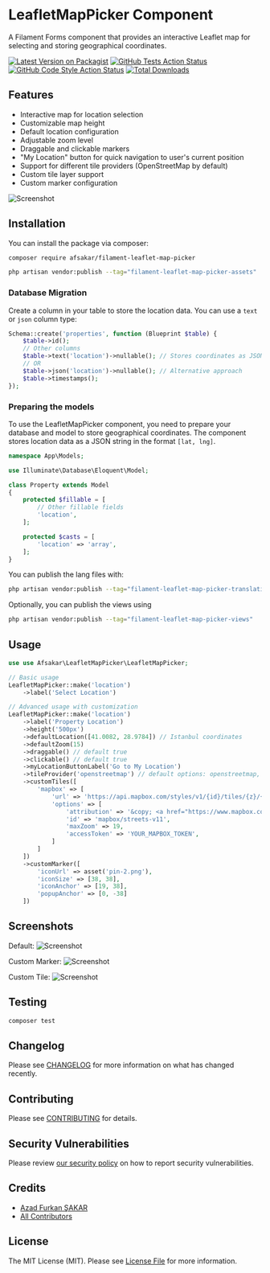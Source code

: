 # LeafletMapPicker Component

A Filament Forms component that provides an interactive Leaflet map for selecting and storing geographical coordinates.

[![Latest Version on Packagist](https://img.shields.io/packagist/v/afsakar/filament-leaflet-map-picker.svg?style=flat-square)](https://packagist.org/packages/afsakar/filament-leaflet-map-picker)
[![GitHub Tests Action Status](https://img.shields.io/github/actions/workflow/status/afsakar/filament-leaflet-map-picker/run-tests.yml?branch=main&label=tests&style=flat-square)](https://github.com/afsakar/filament-leaflet-map-picker/actions?query=workflow%3Arun-tests+branch%3Amain)
[![GitHub Code Style Action Status](https://img.shields.io/github/actions/workflow/status/afsakar/filament-leaflet-map-picker/fix-php-code-styling.yml?branch=main&label=code%20style&style=flat-square)](https://github.com/afsakar/filament-leaflet-map-picker/actions?query=workflow%3A"Fix+PHP+code+styling"+branch%3Amain)
[![Total Downloads](https://img.shields.io/packagist/dt/afsakar/filament-leaflet-map-picker.svg?style=flat-square)](https://packagist.org/packages/afsakar/filament-leaflet-map-picker)

## Features

- Interactive map for location selection
- Customizable map height
- Default location configuration
- Adjustable zoom level
- Draggable and clickable markers
- "My Location" button for quick navigation to user's current position
- Support for different tile providers (OpenStreetMap by default)
- Custom tile layer support
- Custom marker configuration

![Screenshot](art/sc-default.png "Default")

## Installation

You can install the package via composer:

```bash
composer require afsakar/filament-leaflet-map-picker

php artisan vendor:publish --tag="filament-leaflet-map-picker-assets"
```

### Database Migration

Create a column in your table to store the location data. You can use a `text` or `json` column type:

```php
Schema::create('properties', function (Blueprint $table) {
    $table->id();
    // Other columns
    $table->text('location')->nullable(); // Stores coordinates as JSON string
    // OR
    $table->json('location')->nullable(); // Alternative approach
    $table->timestamps();
});
```

### Preparing the models

To use the LeafletMapPicker component, you need to prepare your database and model to store geographical coordinates. The component stores location data as a JSON string in the format `[lat, lng]`.

```php
namespace App\Models;

use Illuminate\Database\Eloquent\Model;

class Property extends Model
{
    protected $fillable = [
        // Other fillable fields
        'location',
    ];

    protected $casts = [
        'location' => 'array',
    ];
}
```

You can publish the lang files with:

```bash
php artisan vendor:publish --tag="filament-leaflet-map-picker-translations"
```

Optionally, you can publish the views using

```bash
php artisan vendor:publish --tag="filament-leaflet-map-picker-views"
```

## Usage

```php
use use Afsakar\LeafletMapPicker\LeafletMapPicker;

// Basic usage
LeafletMapPicker::make('location')
    ->label('Select Location')

// Advanced usage with customization
LeafletMapPicker::make('location')
    ->label('Property Location')
    ->height('500px')
    ->defaultLocation([41.0082, 28.9784]) // Istanbul coordinates
    ->defaultZoom(15)
    ->draggable() // default true
    ->clickable() // default true
    ->myLocationButtonLabel('Go to My Location')
    ->tileProvider('openstreetmap') // default options: openstreetmap, google, googleSatellite, googleTerrain, googleHybrid, esri
    ->customTiles([
        'mapbox' => [
            'url' => 'https://api.mapbox.com/styles/v1/{id}/tiles/{z}/{x}/{y}?access_token={accessToken}',
            'options' => [
                'attribution' => '&copy; <a href="https://www.mapbox.com/">Mapbox</a>',
                'id' => 'mapbox/streets-v11',
                'maxZoom' => 19,
                'accessToken' => 'YOUR_MAPBOX_TOKEN',
            ]
        ]
    ])
    ->customMarker([
        'iconUrl' => asset('pin-2.png'),
        'iconSize' => [38, 38],
        'iconAnchor' => [19, 38],
        'popupAnchor' => [0, -38]
    ])
```

## Screenshots

Default:
![Screenshot](art/sc-default.png "Default")

Custom Marker:
![Screenshot](art/sc-custom-marker.png "Custom Marker")

Custom Tile:
![Screenshot](art/sc-custom-tile.png "Custom Tile")

## Testing

```bash
composer test
```

## Changelog

Please see [CHANGELOG](CHANGELOG.md) for more information on what has changed recently.

## Contributing

Please see [CONTRIBUTING](.github/CONTRIBUTING.md) for details.

## Security Vulnerabilities

Please review [our security policy](../../security/policy) on how to report security vulnerabilities.

## Credits

- [Azad Furkan ŞAKAR](https://github.com/afsakar)
- [All Contributors](../../contributors)

## License

The MIT License (MIT). Please see [License File](LICENSE.md) for more information.
